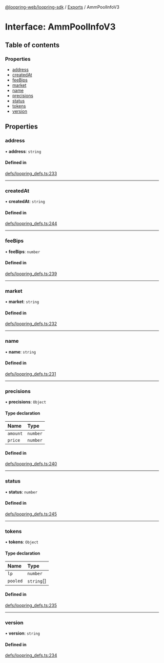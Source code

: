 [@loopring-web/loopring-sdk](../README.md) / [Exports](../modules.md) / AmmPoolInfoV3

# Interface: AmmPoolInfoV3

## Table of contents

### Properties

- [address](AmmPoolInfoV3.md#address)
- [createdAt](AmmPoolInfoV3.md#createdat)
- [feeBips](AmmPoolInfoV3.md#feebips)
- [market](AmmPoolInfoV3.md#market)
- [name](AmmPoolInfoV3.md#name)
- [precisions](AmmPoolInfoV3.md#precisions)
- [status](AmmPoolInfoV3.md#status)
- [tokens](AmmPoolInfoV3.md#tokens)
- [version](AmmPoolInfoV3.md#version)

## Properties

### address

• **address**: `string`

#### Defined in

[defs/loopring_defs.ts:233](https://github.com/Loopring/loopring_sdk/blob/1830d54/src/defs/loopring_defs.ts#L233)

___

### createdAt

• **createdAt**: `string`

#### Defined in

[defs/loopring_defs.ts:244](https://github.com/Loopring/loopring_sdk/blob/1830d54/src/defs/loopring_defs.ts#L244)

___

### feeBips

• **feeBips**: `number`

#### Defined in

[defs/loopring_defs.ts:239](https://github.com/Loopring/loopring_sdk/blob/1830d54/src/defs/loopring_defs.ts#L239)

___

### market

• **market**: `string`

#### Defined in

[defs/loopring_defs.ts:232](https://github.com/Loopring/loopring_sdk/blob/1830d54/src/defs/loopring_defs.ts#L232)

___

### name

• **name**: `string`

#### Defined in

[defs/loopring_defs.ts:231](https://github.com/Loopring/loopring_sdk/blob/1830d54/src/defs/loopring_defs.ts#L231)

___

### precisions

• **precisions**: `Object`

#### Type declaration

| Name | Type |
| :------ | :------ |
| `amount` | `number` |
| `price` | `number` |

#### Defined in

[defs/loopring_defs.ts:240](https://github.com/Loopring/loopring_sdk/blob/1830d54/src/defs/loopring_defs.ts#L240)

___

### status

• **status**: `number`

#### Defined in

[defs/loopring_defs.ts:245](https://github.com/Loopring/loopring_sdk/blob/1830d54/src/defs/loopring_defs.ts#L245)

___

### tokens

• **tokens**: `Object`

#### Type declaration

| Name | Type |
| :------ | :------ |
| `lp` | `number` |
| `pooled` | `string`[] |

#### Defined in

[defs/loopring_defs.ts:235](https://github.com/Loopring/loopring_sdk/blob/1830d54/src/defs/loopring_defs.ts#L235)

___

### version

• **version**: `string`

#### Defined in

[defs/loopring_defs.ts:234](https://github.com/Loopring/loopring_sdk/blob/1830d54/src/defs/loopring_defs.ts#L234)
